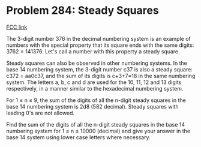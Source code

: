# Problem 284: Steady Squares

[FCC link](https://www.freecodecamp.org/learn/coding-interview-prep/project-euler/problem-284-steady-squares)

The 3-digit number 376 in the decimal numbering system is an example of numbers
with the special property that its square ends with the same digits: 3762
= 141376. Let's call a number with this property a steady square.

Steady squares can also be observed in other numbering systems. In the base 14
numbering system, the 3-digit number c37 is also a steady square: c372 = aa0c37,
and the sum of its digits is c+3+7=18 in the same numbering system. The letters
a, b, c and d are used for the 10, 11, 12 and 13 digits respectively, in a
manner similar to the hexadecimal numbering system.

For 1 ≤ n ≤ 9, the sum of the digits of all the n-digit steady squares in the
base 14 numbering system is 2d8 (582 decimal). Steady squares with leading 0's
are not allowed.

Find the sum of the digits of all the n-digit steady squares in the base 14
numbering system for 1 ≤ n ≤ 10000 (decimal) and give your answer in the base 14
system using lower case letters where necessary.
